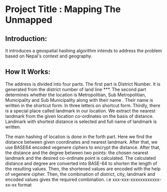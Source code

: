 
# Project Title : Mapping The Unmapped
## Introduction:
It introduces a geospatial hashing algorithm intends to address the problem based on Nepal's context and geography. 

## How It Works:
The address is divided into four parts. The first part is District Number. It is generated from the district number of land line ***. The second part determines whether the location is Metropolitian, Sub Metropolitian, Municipality and Sub Municipality along with their name . Their name is written in the shortcut form. In three letters on shortcut form. Thirdly, there is a special place called landmark in our location. We extract the nearest landmark from the given location co-ordinates on the basis of distance. Landmark with shortest distance is selected and full name of landmark is written. 

The main hashing of location is done in the forth part. 
Here we find the distance between given coordinates and nearest landmark. After that,  we use BASE64 encoded vegenere ciphers to encrypt the distance. 
After that, the distance and the degree between two points: the chosen nearest landmark and the desired co-ordinate point is calculated. The calculated distance and degree are converted into BASE-64 to shorten the length of the resulting values. Then, the shortened values are encoded with the help of vegenere cipher. Then, the combination of district, city, landmark and encoded values gives the required combination. i.e xxx-xxx-xxxxxxxxxxxx-xx-xx format